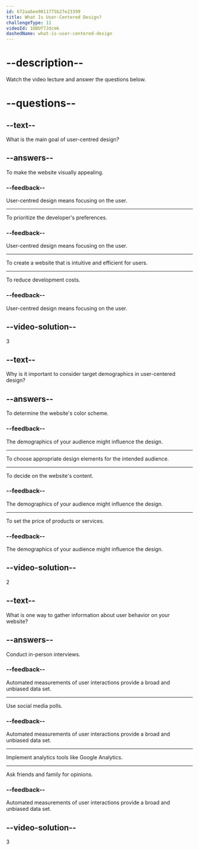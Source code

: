 ```yaml
---
id: 672aa6ee9011775b27e23399
title: What Is User-Centered Design?
challengeType: 11
videoId: 1OBUf7Jdcmk
dashedName: what-is-user-centered-design
---
```


# --description--

Watch the video lecture and answer the questions below.

# --questions--

## --text--

What is the main goal of user-centred design?

## --answers--

To make the website visually appealing.

### --feedback--

User-centred design means focusing on the user.

---

To prioritize the developer's preferences.

### --feedback--

User-centred design means focusing on the user.

---

To create a website that is intuitive and efficient for users.

---

To reduce development costs.

### --feedback--

User-centred design means focusing on the user.

## --video-solution--

3

## --text--

Why is it important to consider target demographics in user-centered design?

## --answers--

To determine the website's color scheme.

### --feedback--

The demographics of your audience might influence the design.

---

To choose appropriate design elements for the intended audience.

---

To decide on the website's content.

### --feedback--

The demographics of your audience might influence the design.

---

To set the price of products or services.

### --feedback--

The demographics of your audience might influence the design.

## --video-solution--

2

## --text--

What is one way to gather information about user behavior on your website?

## --answers--

Conduct in-person interviews.

### --feedback--

Automated measurements of user interactions provide a broad and unbiased data set.

---

Use social media polls.

### --feedback--

Automated measurements of user interactions provide a broad and unbiased data set.

---

Implement analytics tools like Google Analytics.

---

Ask friends and family for opinions.

### --feedback--

Automated measurements of user interactions provide a broad and unbiased data set.

## --video-solution--

3
